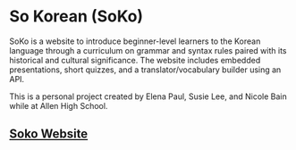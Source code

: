 # So Korean (SoKo)
SoKo is a website to introduce beginner-level learners to the Korean language through a curriculum on grammar and syntax rules paired with its historical and cultural significance. The website includes embedded presentations, short quizzes, and a translator/vocabulary builder using an API. 

This is a personal project created by Elena Paul, Susie Lee, and Nicole Bain while at Allen High School.

## [Soko Website](https://soak-website.glitch.me/)
